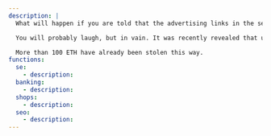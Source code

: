 ```yaml
---
description: | 
  What will happen if you are told that the advertising links in the search results (for example, Google) that come first can leave you without your precious jpegs?

  You will probably laugh, but in vain. It was recently revealed that using a Google Ads exploit, scammers can make real and fake URLs look the same in search results.

  More than 100 ETH have already been stolen this way.
functions:
  se:
    - description:
  banking:
    - description: 
  shops:
    - description:
  seo:
    - description:
---
```

